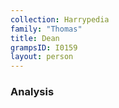 ```yaml
---
collection: Harrypedia
family: "Thomas"
title: Dean
grampsID: I0159
layout: person
---
```


### Analysis
